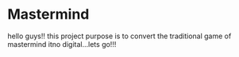 # Mastermind
hello guys!! this project purpose is to convert the traditional game of mastermind itno digital...lets go!!!
